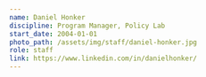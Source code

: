 ```yaml
---
name: Daniel Honker
discipline: Program Manager, Policy Lab
start_date: 2004-01-01
photo_path: /assets/img/staff/daniel-honker.jpg
role: staff
link: https://www.linkedin.com/in/danielhonker/
---
```

